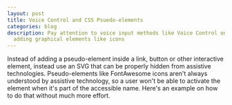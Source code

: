 ```yaml
---
layout: post
title: Voice Control and CSS Psuedo-elements
categories: blog
description: Pay attention to voice input methods like Voice Control on iOS when
  adding graphical elements like icons
---
```

Instead of adding a pseudo-element inside a link, button or other interactive element, instead use an SVG that can be properly hidden from assistive technologies. Pseudo-elements like FontAwesome icons aren't always understood by assistive technology, so a user won't be able to activate the element when it's part of the accessible name. Here's an example on how to do that without much more effort.
